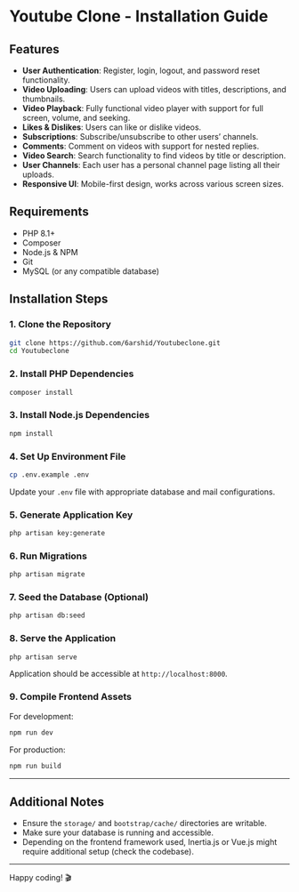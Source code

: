 # Youtube Clone - Installation Guide

## Features

- **User Authentication**: Register, login, logout, and password reset functionality.
- **Video Uploading**: Users can upload videos with titles, descriptions, and thumbnails.
- **Video Playback**: Fully functional video player with support for full screen, volume, and seeking.
- **Likes & Dislikes**: Users can like or dislike videos.
- **Subscriptions**: Subscribe/unsubscribe to other users’ channels.
- **Comments**: Comment on videos with support for nested replies.
- **Video Search**: Search functionality to find videos by title or description.
- **User Channels**: Each user has a personal channel page listing all their uploads.
- **Responsive UI**: Mobile-first design, works across various screen sizes.

## Requirements

- PHP 8.1+
- Composer
- Node.js & NPM
- Git
- MySQL (or any compatible database)

## Installation Steps

### 1. Clone the Repository

```bash
git clone https://github.com/6arshid/Youtubeclone.git
cd Youtubeclone
```

### 2. Install PHP Dependencies

```bash
composer install
```

### 3. Install Node.js Dependencies

```bash
npm install
```

### 4. Set Up Environment File

```bash
cp .env.example .env
```

Update your `.env` file with appropriate database and mail configurations.

### 5. Generate Application Key

```bash
php artisan key:generate
```

### 6. Run Migrations

```bash
php artisan migrate
```

### 7. Seed the Database (Optional)

```bash
php artisan db:seed
```

### 8. Serve the Application

```bash
php artisan serve
```

Application should be accessible at `http://localhost:8000`.

### 9. Compile Frontend Assets

For development:

```bash
npm run dev
```

For production:

```bash
npm run build
```

---

## Additional Notes

- Ensure the `storage/` and `bootstrap/cache/` directories are writable.
- Make sure your database is running and accessible.
- Depending on the frontend framework used, Inertia.js or Vue.js might require additional setup (check the codebase).

---

Happy coding! 🎬
